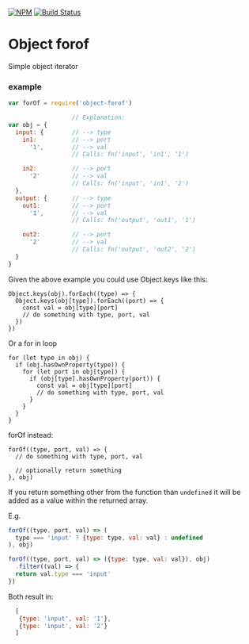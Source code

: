 [![NPM](https://nodei.co/npm/object-forof.png)](https://nodei.co/npm/object-forof/)
[![Build Status](https://travis-ci.org/rhalff/object-forof.png)](https://travis-ci.org/rhalff/object-forof)

# Object forof

Simple object iterator

### example

```js
var forOf = require('object-forof')

                  // Explanation:
var obj = {
  input: {        // --> type
    in1:          // --> port
      '1',        // --> val
                  // Calls: fn('input', 'in1', '1')

    in2:          // --> port
      '2'         // --> val
                  // Calls: fn('input', 'in1', '2')
  },
  output: {       // --> type
    out1:         // --> port
      '1',        // --> val
                  // Calls: fn('output', 'out1', '1')

    out2:         // --> port
      '2'         // --> val
                  // Calls: fn('output', 'out2', '2')
  }
}

```

Given the above example you could use Object.keys like this:
```
Object.keys(obj).forEach((type) => {
  Object.keys(obj[type]).forEach((port) => {
    const val = obj[type][port]
    // do something with type, port, val
  })
})
```

Or a for in loop
```
for (let type in obj) {
  if (obj.hasOwnProperty(type)) {
    for (let port in obj[type]) {
      if (obj[type].hasOwnProperty(port)) {
        const val = obj[type][port]
        // do something with type, port, val
      }
    }
  }
}
```

forOf instead:
```
forOf((type, port, val) => {
  // do something with type, port, val

  // optionally return something
}, obj)
```

If you return something other from the function than `undefined`
it will be added as a value within the returned array.

E.g.
```js
forOf((type, port, val) => (
  type === 'input' ? {type: type, val: val} : undefined
), obj)
```

```js
forOf((type, port, val) => ({type: type, val: val}), obj)
  .filter((val) => {
  return val.type === 'input'
})
```

Both result in:
```js
  [
   {type: 'input', val: '1'},
   {type: 'input', val: '2'}
  ]

```
